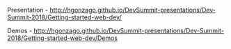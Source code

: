 Presentation - http://hgonzago.github.io/DevSummit-presentations/Dev-Summit-2018/Getting-started-web-dev/

Demos - http://hgonzago.github.io/DevSummit-presentations/Dev-Summit-2018/Getting-started-web-dev/Demos

